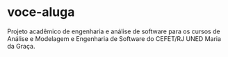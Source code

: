 # voce-aluga
Projeto acadêmico de engenharia e análise de software para os cursos de Análise e Modelagem e Engenharia de Software do CEFET/RJ UNED Maria da Graça. 
